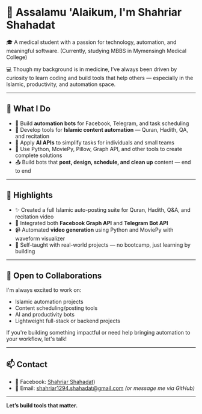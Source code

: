 # 👋 Assalamu 'Alaikum, I'm Shahriar Shahadat

🎓 A medical student with a passion for technology, automation, and meaningful software. (Currently, studying MBBS in Mymensingh Medical College)

💻 Though my background is in medicine, I’ve always been driven by curiosity to learn coding and build tools that help others — especially in the Islamic, productivity, and automation space.

---

## 💼 What I Do

- 🔁 Build **automation bots** for Facebook, Telegram, and task scheduling
- 🕌 Develop tools for **Islamic content automation** — Quran, Hadith, QA, and recitation
- 🧠 Apply **AI APIs** to simplify tasks for individuals and small teams
- 🔧 Use Python, MoviePy, Pillow, Graph API, and other tools to create complete solutions
- 📤 Build bots that **post, design, schedule, and clean up** content — end to end

---

## 🌟 Highlights

- ✨ Created a full Islamic auto-posting suite for Quran, Hadith, Q&A, and recitation video
- 💬 Integrated both **Facebook Graph API** and **Telegram Bot API**
- 📹 Automated **video generation** using Python and MoviePy with waveform visualizer
- 🧠 Self-taught with real-world projects — no bootcamp, just learning by building

---

## 🤝 Open to Collaborations

I'm always excited to work on:
- Islamic automation projects
- Content scheduling/posting tools
- AI and productivity bots
- Lightweight full-stack or backend projects

If you're building something impactful or need help bringing automation to your workflow, let's talk!

---

## 📫 Contact

- 💬 Facebook: [Shahriar Shahadat](https://www.facebook.com/shahriar.shahdat)) 
- 📧 Email: shahriar1294.shahadat@gmail.com *(or message me via GitHub)*

---

**Let’s build tools that matter.**
